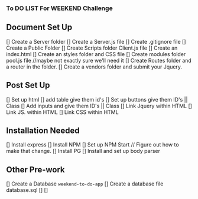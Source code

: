 ### To DO LIST For WEEKEND Challenge 

## Document Set Up 
[] Create a Server folder
[] Create a Server.js file
[] Create .gitignore file
[] Create a Public Folder
[] Create Scripts folder Client.js file 
[] Create an index.html
[] Create an styles folder and CSS file
[] Create modules folder pool.js file //maybe not exactly sure we'll need it 
[] Create Routes folder and a router in the folder. 
[] Create a vendors folder and submit your Jquery. 

## Post Set Up 
[] Set up html 
[] add table give them id's 
[] Set up buttons give them ID's || Class 
[] Add inputs and give them ID's || Class 
[] Link Jquery within HTML 
[] Link JS. within HTML 
[] Link CSS within HTML 

## Installation Needed
[] Install express
[] Install NPM
[] Set up NPM Start // Figure out how to make that change. 
[] Install PG 
[] Install and set up body parser

## Other Pre-work
[] Create a Database `weekend-to-do-app`
[] Create a database file database.sql
[]
[]
